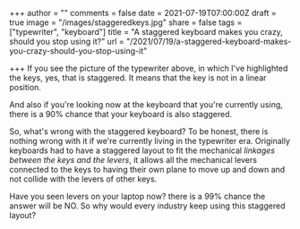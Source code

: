 +++
author = ""
comments = false
date = 2021-07-19T07:00:00Z
draft = true
image = "/images/staggeredkeys.jpg"
share = false
tags = ["typewriter", "keyboard"]
title = "A staggered keyboard makes you crazy, should you stop using it?"
url = "/2021/07/19/a-staggered-keyboard-makes-you-crazy-should-you-stop-using-it"

+++
If you see the picture of the typewriter above, in which I've highlighted the keys, yes, that is staggered. It means that the key is not in a linear position. 

And also if you're looking now at the keyboard that you're currently using, there is a 90% chance that your keyboard is also staggered.

So, what's wrong with the staggered keyboard? To be honest, there is nothing wrong with it if we're currently living in the typewriter era. Originally keyboards had to have a staggered layout to fit the mechanical _linkages between the keys and the levers_, it allows all the mechanical levers connected to the keys to having their own plane to move up and down and not collide with the levers of other keys. 

Have you seen levers on your laptop now? there is a 99% chance the answer will be NO. So why would every industry keep using this staggered layout?